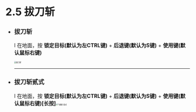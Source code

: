 # 2.5 拔刀斩

- ### 拔刀斩

  l 在地面，按 **锁定目标(默认为左CTRL键)** + **后退键(默认为S键)** + **使用键(默认鼠标右键)**

  <img src="拔刀斩.assets/拔刀斩.gif" alt="拔刀斩" style="zoom:33%;" />

  ------

  

- ### 拔刀斩贰式

  l 在地面，按 **锁定目标(默认为左CTRL键)** + **后退键(默认为S键)** + **使用键(默认鼠标右键)[长按]**<img src="拔刀斩.assets/飞翔斩·壹式.gif" alt="飞翔斩·壹式" style="zoom:33%;" />